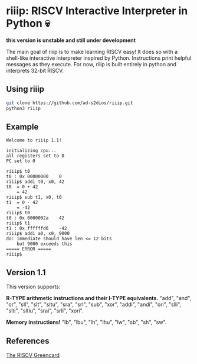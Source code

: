 # riiip: RISCV Interactive Interpreter in Python 💀

**this version is unstable and still under development**

The main goal of riiip is to make learning RISCV easy! It does so with a shell-like interactive interpreter inspired by Python. Instructions print helpful messages as they execute. For now, riiip is built entirely in python and interprets 32-bit RISCV.

## Using riiip

```bash
git clone https://github.com/ad-s2dios/riiip.git
python3 riiip
```

## Example

```
Welcome to riiip 1.1!

initializing cpu...
all registers set to 0
PC set to 0

riiip$ t0
t0 : 0x 00000000    0
riiip$ addi t0, x0, 42
t0  = 0 + 42
    = 42
riiip$ sub t1, x0, t0
t1  = 0 - 42
    = -42
riiip$ t0
t0 : 0x 0000002a    42
riiip$ t1
t1 : 0x ffffffd6    -42
riiip$ addi a0, x0, 9000
do: immediate should have len <= 12 bits
    but 9000 exceeds this
===== ERROR =====
riiip$ 
```

## Version 1.1

This version supports:

**R-TYPE arithmetic instructions and their I-TYPE equivalents.** "add", "and", "or", "sll", "slt", "sltu", "sra", "srl", "sub", "xor", "addi", "andi", "ori", "slli", "slti", "sltiu", "srai", "srli", "xori".

**Memory instructions!** "lb", "lbu", "lh", "lhu", "lw", "sb", "sh", "sw".

## References

[The RISCV Greencard](https://inst.eecs.berkeley.edu/~cs61c/fa17/img/riscvcard.pdf)